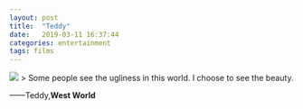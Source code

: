 ```yaml
---
layout: post
title:  "Teddy"
date:   2019-03-11 16:37:44
categories: entertainment
tags: films
---
```

<img src="{{ site.baseurl }}/images/teddy.jpg">
> Some people see the ugliness in this world.  
I choose to see the beauty.

——Teddy,**West World**